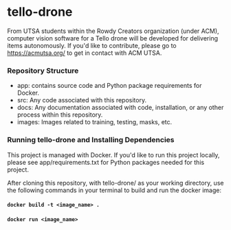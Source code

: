 # tello-drone
From UTSA students within the Rowdy Creators organization (under ACM), computer vision software for a Tello drone will 
be developed for delivering items autonomously. If you'd like to contribute, please go to https://acmutsa.org/ to get 
in contact with ACM UTSA.

### Repository Structure
* app: contains source code and Python package requirements for Docker.
* src: Any code associated with this repository.
* docs: Any documentation associated with code, installation, or any other process within this repository.
* images: Images related to training, testing, masks, etc.

### Running tello-drone and Installing Dependencies
This project is managed with Docker. If you'd like to run this project locally, please see app/requirements.txt
for Python packages needed for this project.

After cloning this repository, with tello-drone/ as your working directory, use the following commands in your terminal
to build and run the docker image:
#### `docker build -t <image_name> .`
#### `docker run <image_name>`
